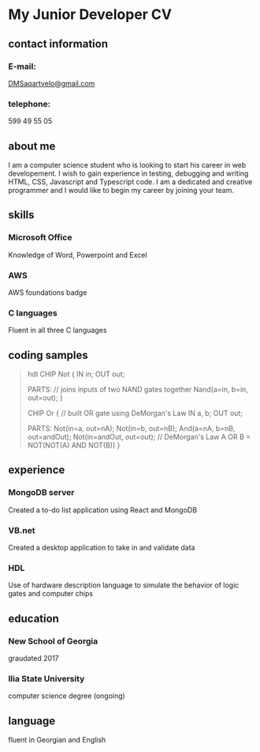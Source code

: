 # My Junior Developer CV
## contact information
### E-mail:
DMSaqartvelo@gmail.com
### telephone:
599 49 55 05
## about me 
I am a computer science student who is looking to start his career in web developement. 
I wish to gain experience in testing, debugging and writing HTML, CSS, Javascript and Typescript code.
I am a dedicated and creative programmer and I would like to begin my career by joining your team.
## skills
### Microsoft Office
Knowledge of Word, Powerpoint and Excel
### AWS
AWS foundations badge
### C languages
Fluent in all three C languages
## coding samples
>hdl
>CHIP Not {
>    IN in;
>   OUT out;
>
>   PARTS:
>      // joins inputs of two NAND gates together
>       Nand(a=in, b=in, out=out);
>}
>
>CHIP Or { // built OR gate using DeMorgan's Law
>   IN a, b;
>    OUT out;
>
>   PARTS:
>       Not(in=a, out=nA);
>       Not(in=b, out=nB);
>       And(a=nA, b=nB, out=andOut);
>       Not(in=andOut, out=out); // DeMorgan's Law A OR B = NOT(NOT(A) AND NOT(B))
>}
## experience 
### MongoDB server
Created a to-do list application using React and MongoDB
### VB.net
Created a desktop application to take in and validate data 
### HDL
Use of hardware description language to simulate the behavior of logic gates and computer chips
## education 
### New School of Georgia
graudated 2017
### Ilia State University
computer science degree (ongoing)
## language 
fluent in Georgian and English 
